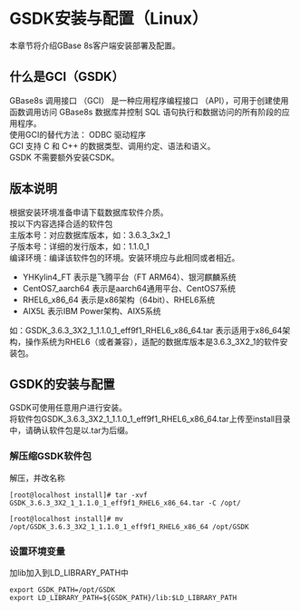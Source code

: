 # GSDK安装与配置（Linux）  
本章节将介绍GBase 8s客户端安装部署及配置。  

## 什么是GCI（GSDK）  
GBase8s 调用接口 （GCI） 是一种应用程序编程接口 （API），可用于创建使用函数调用访问 GBase8s 数据库并控制 SQL 语句执行和数据访问的所有阶段的应用程序。   
使用GCI的替代方法： ODBC 驱动程序  
GCI 支持 C 和 C++ 的数据类型、调用约定、语法和语义。  
GSDK 不需要额外安装CSDK。  

## 版本说明  
根据安装环境准备申请下载数据库软件介质。  
按以下内容选择合适的软件包  
主版本号：对应数据库版本，如：3.6.3_3x2_1   
子版本号：详细的发行版本，如：1.1.0_1  
编译环境：编译该软件包的环境。安装环境应与此相同或者相近。   
- YHKylin4_FT 表示是飞腾平台（FT ARM64）、银河麒麟系统   
- CentOS7_aarch64 表示是aarch64通用平台、CentOS7系统  
- RHEL6_x86_64 表示是x86架构（64bit）、RHEL6系统  
- AIX5L 表示IBM Power架构、AIX5系统  
 
如：GSDK_3.6.3_3X2_1_1.1.0_1_eff9f1_RHEL6_x86_64.tar 表示适用于x86_64架构，操作系统为RHEL6（或者兼容），适配的数据库版本是3.6.3_3X2_1的软件安装包。  

## GSDK的安装与配置  
GSDK可使用任意用户进行安装。  
将软件包GSDK_3.6.3_3X2_1_1.1.0_1_eff9f1_RHEL6_x86_64.tar上传至install目录中，请确认软件包是以.tar为后缀。  

### 解压缩GSDK软件包  
解压，并改名称  
```text
[root@localhost install]# tar -xvf GSDK_3.6.3_3X2_1_1.1.0_1_eff9f1_RHEL6_x86_64.tar -C /opt/

[root@localhost install]# mv /opt/GSDK_3.6.3_3X2_1_1.1.0_1_eff9f1_RHEL6_x86_64 /opt/GSDK
```

### 设置环境变量  
加lib加入到LD_LIBRARY_PATH中  
```text
export GSDK_PATH=/opt/GSDK
export LD_LIBRARY_PATH=${GSDK_PATH}/lib:$LD_LIBRARY_PATH
```